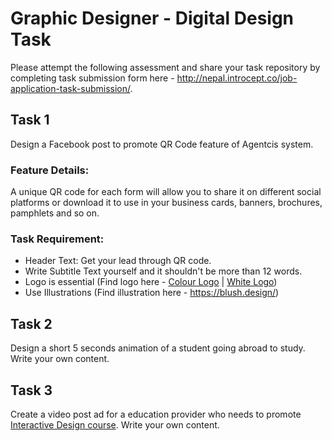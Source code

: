 # Graphic Designer - Digital Design Task

Please attempt the following assessment and share your task repository by completing task submission form here - http://nepal.introcept.co/job-application-task-submission/. 

## Task 1
Design a Facebook post to promote QR Code feature of Agentcis system.

### Feature Details: 
A unique QR code for each form will allow you to share it on different social platforms or download it to use in your business cards, banners, brochures, pamphlets and so on.

### Task Requirement:
- Header Text: Get your lead through QR code.
- Write Subtitle Text yourself and it shouldn't be more than 12 words.
- Logo is essential (Find logo here - <a href="https://agentcis.com/wp-content/themes/agentcis/assets/images/agentcis_logo.png">Colour Logo</a> | <a href="https://agentcis.com/wp-content/themes/agentcis/assets/images/logo.png">White Logo</a>)
- Use Illustrations (Find illustration here - https://blush.design/)


## Task 2
Design a short 5 seconds animation of a student going abroad to study. Write your own content.


## Task 3
Create a video post ad for a education provider who needs to promote <a href="https://www.ait.edu.au/courses/digital-design-courses">Interactive Design course</a>. Write your own content.
